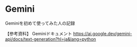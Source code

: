 # Gemini

Geminiを初めて使ってみた人の記録

【参考資料】
Geminiドキュメント
https://ai.google.dev/gemini-api/docs/text-generation?hl=ja&lang=python